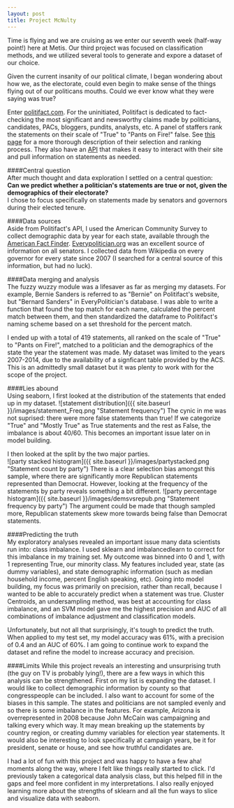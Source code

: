 ```yaml
---
layout: post
title: Project McNulty
---  
```

  
Time is flying and we are cruising as we enter our seventh week (half-way point!) here at Metis.  Our third project was focused on classification methods, and we utilized several tools to generate and expore a dataset of our choice.  
  
Given the current insanity of our political climate, I began wondering about how we, as the electorate, could even begin to make sense of the things flying out of our politicans mouths.  Could we ever know what they were saying was true?  
  
Enter [politifact.com](https://www.politifact.com "Politifact's Homepage").  For the uninitiated, Politifact is dedicated to fact-checking the most significant and newsworthy claims made by politicians, candidates, PACs, bloggers, pundits, analysts, etc.  A panel of staffers rank the statements on their scale of "True" to "Pants on Fire!" false.  See [this page](http://www.politifact.com/truth-o-meter/article/2013/nov/01/principles-politifact-punditfact-and-truth-o-meter/) for a more thorough description of their selection and ranking process.  They also have an [API](http://static.politifact.com/api/doc.html) that makes it easy to interact with their site and pull information on statements as needed.  
  
####Central question  
After much thought and data exploration I settled on a central question:  
**Can we predict whether a politician's statements are true or not, given the demographics of their electorate?**  
I chose to focus specifically on statements made by senators and governors during their elected tenure.    
  
####Data sources  
Aside from Politifact's API, I used the American Community Survey to collect demographic data by year for each state, available through the [American Fact Finder](http://factfinder.census.gov/faces/nav/jsf/pages/index.xhtml).  [Everypolitician.org](http://everypolitician.org/) was an excellent source of information on all senators.  I collected data from Wikipedia on every governor for every state since 2007 (I searched for a central source of this information, but had no luck).  
  
####Data merging and analysis  
The fuzzy wuzzy module was a lifesaver as far as merging my datasets.  For example, Bernie Sanders is referred to as "Bernie" on Politifact's website, but "Bernard Sanders" in EveryPolitician's database.  I was able to write a function that found the top match for each name, calculated the percent match between them, and then standardized the dataframe to Politifact's naming scheme based on a set threshold for the percent match.
  
I ended up with a total of 419 statements, all ranked on the scale of "True" to "Pants on Fire!", matched to a politician and the demographics of the state the year the statement was made.  My dataset was limited to the years 2007-2014, due to the availability of a signficant table provided by the ACS.  This is an admittedly small dataset but it was plenty to work with for the scope of the project.   
  
####Lies abound  
Using seaborn, I first looked at the distribution of the statements that ended up in my dataset.
![statement distribution]({{ site.baseurl }}/images/statement_Freq.png "Statement frequency")
The cynic in me was not suprised: there were more false statements than true!  If we categorize "True" and "Mostly True" as True statements and the rest as False, the imbalance is about 40/60.  This becomes an important issue later on in model building.  
  
I then looked at the split by the two major parties.  
![party stacked histogram]({{ site.baseurl }}/images/partystacked.png "Statement count by party")
There is a clear selection bias amongst this sample, where there are significantly more Republican statements represented than Democrat.  However, looking at the frequency of the statements by party reveals something a bit different.
![party percentage histogram]({{ site.baseurl }}/images/demsvsrepub.png "Statement frequency by party")
The argument could be made that though sampled more, Republican statements skew more towards being false than Democrat statements.  
  
####Predicting the truth  
My exploratory analyses revealed an important issue many data scientists run into: class imbalance.  I used sklearn and imbalancedlearn to correct for this imbalance in my training set.  My outcome was binned into 0 and 1, with 1 representing True, our minority class.  My features included year, state (as dummy variables), and state demographic information (such as median household income, percent English speaking, etc).  Going into model building, my focus was primarily on precision, rather than recall, because I wanted to be able to accurately predict when a statement was true.  Cluster Centroids, an undersampling method, was best at accounting for class imbalance, and an SVM model gave me the highest precision and AUC of all combinations of imbalance adjustment and classification models.  
  
Unfortunately, but not all that surprisingly, it's tough to predict the truth.  When applied to my test set, my model accuracy was 61%, with a precision of 0.4 and an AUC of 60%.  I am going to continue work to expand the dataset and refine the model to increase accuracy and precision.  
  
####Limits
While this project reveals an interesting and unsurprising truth (the guy on TV is probably lying!), there are a few ways in which this analysis can be strengthened.  First on my list is expanding the dataset.  I would like to collect demographic information by county so that congresspeople can be included.  I also want to account for some of the biases in this sample. The states and politicians are not sampled evenly and so there is some imbalance in the features.  For example, Arizona is overrepresented in 2008 because John McCain was campaigning and talking every which way.  It may mean breaking up the statements by country region, or creating dummy variables for election year statements.  It would also be interesting to look specifically at campaign years, be it for president, senate or house, and see how truthful candidates are.  

I had a lot of fun with this project and was happy to have a few aha! moments along the way, where I felt like things really started to click.  I'd previously taken a categorical data analysis class, but this helped fill in the gaps and feel more confident in my interpretations.  I also really enjoyed learning more about the strengths of sklearn and all the fun ways to slice and visualize data with seaborn.  
